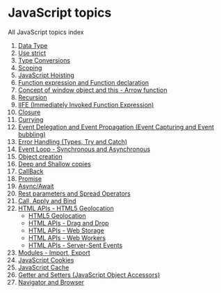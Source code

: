 # JavaScript topics
All JavaScript topics index

<ol>
  <li><a href="javascript:;" title="Data Type">Data Type</a></li>
  <li><a href="javascript:;" title="Use strict">Use strict</a></li>
  <li><a href="javascript:;" title="Type Conversions">Type Conversions</a></li>
  <li><a href="javascript:;" title="Scoping">Scoping</a></li>
  <li><a href="javascript:;" title="JavaScript Hoisting">JavaScript Hoisting</a></li>
  <li><a href="javascript:;" title="Function expression and Function declaration">Function expression and Function declaration</a></li>
  <li><a href="javascript:;" title="Concept of window object and this - Arrow function">Concept of window object and this - Arrow function</a></li>
  <li><a href="javascript:;" title="Recursion">Recursion</a></li>
  <li><a href="javascript:;" title="IIFE (Immediately Invoked Function Expression)">IIFE (Immediately Invoked Function Expression)</a></li>
  <li><a href="javascript:;" title="Closure">Closure</a></li>
  <li><a href="javascript:;" title="Currying">Currying</a></li>
  <li><a href="javascript:;" title="Event Delegation and Event Propagation (Event Capturing and Event bubbling)">Event Delegation and Event Propagation (Event Capturing and Event bubbling)</a></li>
  <li><a href="javascript:;" title="Error Handling (Types, Try and Catch)">Error Handling (Types, Try and Catch)</a></li>
  <li><a href="javascript:;" title="Event Loop - Synchronous and Asynchronous">Event Loop - Synchronous and Asynchronous</a></li>
  <li><a href="javascript:;" title="Object creation">Object creation</a></li>
  <li><a href="javascript:;" title="Deep and Shallow copies">Deep and Shallow copies</a></li>
  <li><a href="javascript:;" title="CallBack">CallBack</a></li>
  <li><a href="javascript:;" title="Promise">Promise</a></li>
  <li><a href="javascript:;" title="Async/Await">Async/Await</a></li>
  <li><a href="javascript:;" title="Rest parameters and Spread Operators">Rest parameters and Spread Operators</a></li>
  <li><a href="javascript:;" title="Call, Apply and Bind">Call, Apply and Bind</a></li>
  <li><a href="javascript:;" title="HTML APIs - HTML5 Geolocation">HTML APIs - HTML5 Geolocation</a>
    <ul>
      <li><a href="javascript:;" title="HTML5 Geolocation">HTML5 Geolocation</a>
      <li><a href="javascript:;" title="HTML APIs - Drag and Drop">HTML APIs - Drag and Drop</a></li>
      <li><a href="javascript:;" title="HTML APIs - Web Storage">HTML APIs - Web Storage</a></li>
      <li><a href="javascript:;" title="HTML APIs - Web Workers">HTML APIs - Web Workers</a></li>
      <li><a href="javascript:;" title="HTML APIs - Server-Sent Events">HTML APIs - Server-Sent Events</a></li>
    </ul>
  </li>
  <li><a href="javascript:;" title="Modules - Import, Export">Modules - Import, Export</a></li>
  <li><a href="javascript:;" title="JavaScript Cookies">JavaScript Cookies</a></li>
  <li><a href="javascript:;" title="JavaScript Cache">JavaScript Cache</a></li>
  <li><a href="javascript:;" title="Getter and Setters (JavaScript Object Accessors)">Getter and Setters (JavaScript Object Accessors)</a></li>
  <li><a href="javascript:;" title="Navigator and Browser">Navigator and Browser</a></li>
</ol>
